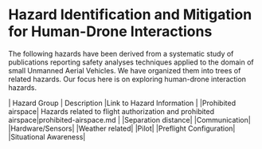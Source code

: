 # Hazard Identification and Mitigation for Human-Drone Interactions

The following hazards have been derived from a systematic study of publications reporting safety analyses techniques applied to the domain of small Unmanned Aerial Vehicles. We have organized them into trees of related hazards. Our focus here is on exploring human-drone interaction hazards.

| Hazard Group | Description |Link to Hazard Information |
|Prohibited airspace| Hazards related to flight authorization and prohibited airspace|prohibited-airspace.md |
|Separation distance|
|Communication|
|Hardware/Sensors|
|Weather related|
|Pilot|
|Preflight Configuration|
|Situational Awareness|



